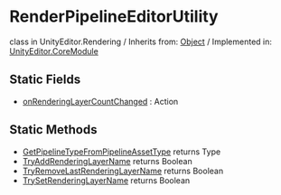 # RenderPipelineEditorUtility
class in UnityEditor.Rendering
 / Inherits from: <a href="https://docs.unity3d.com/6000.2/Documentation/ScriptReference/Object.html">Object</a> / Implemented in: <a href="https://docs.unity3d.com/6000.2/Documentation/ScriptReference/UnityEditor.CoreModule.html">UnityEditor.CoreModule</a>

## Static Fields
- <a href="https://docs.unity3d.com/6000.2/Documentation/ScriptReference/RenderPipelineEditorUtility-onRenderingLayerCountChanged.html">onRenderingLayerCountChanged</a> : Action

## Static Methods
- <a href="https://docs.unity3d.com/6000.2/Documentation/ScriptReference/RenderPipelineEditorUtility.GetPipelineTypeFromPipelineAssetType.html">GetPipelineTypeFromPipelineAssetType</a> returns Type
- <a href="https://docs.unity3d.com/6000.2/Documentation/ScriptReference/RenderPipelineEditorUtility.TryAddRenderingLayerName.html">TryAddRenderingLayerName</a> returns Boolean
- <a href="https://docs.unity3d.com/6000.2/Documentation/ScriptReference/RenderPipelineEditorUtility.TryRemoveLastRenderingLayerName.html">TryRemoveLastRenderingLayerName</a> returns Boolean
- <a href="https://docs.unity3d.com/6000.2/Documentation/ScriptReference/RenderPipelineEditorUtility.TrySetRenderingLayerName.html">TrySetRenderingLayerName</a> returns Boolean

